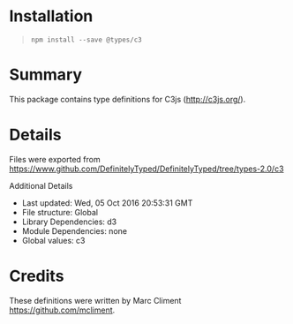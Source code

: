 # Installation
> `npm install --save @types/c3`

# Summary
This package contains type definitions for C3js (http://c3js.org/).

# Details
Files were exported from https://www.github.com/DefinitelyTyped/DefinitelyTyped/tree/types-2.0/c3

Additional Details
 * Last updated: Wed, 05 Oct 2016 20:53:31 GMT
 * File structure: Global
 * Library Dependencies: d3
 * Module Dependencies: none
 * Global values: c3

# Credits
These definitions were written by Marc Climent <https://github.com/mcliment>.
